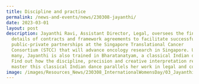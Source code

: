 ```yaml
---
title: Discipline and practice
permalink: /news-and-events/news/230308-jayanthi/
date: 2023-03-01
layout: post
description: Jayanthi Ravi, Assistant Director, Legal, oversees the finer
  details of contracts and framework agreements to facilitate successful
  public-private partnerships at the Singapore Translational Cancer
  Consortium (STCC) that will advance oncology research in Singapore. Unknown to
  many, Jayanthi is also trained in Bharatanatyam, a classical Indian dance.
  Find out how the discipline, precision and creative interpretation required to
  master this classical Indian dance parallels her work in legal and compliance.
image: /images/Resources_News/230308_InternationalWomensDay/03_Jayanthi/4_Jayanthi.jpg
---
```

